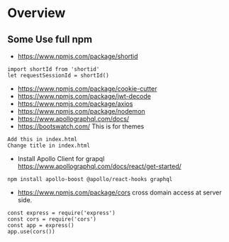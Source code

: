 # Overview
## Some Use full npm 
-   https://www.npmjs.com/package/shortid
```
import shortId from 'shortid'
let requestSessionId = shortId()
```
- https://www.npmjs.com/package/cookie-cutter
- https://www.npmjs.com/package/jwt-decode
- https://www.npmjs.com/package/axios
- https://www.npmjs.com/package/nodemon
- https://www.apollographql.com/docs/
- https://bootswatch.com/  This is for themes
```
Add this in index.html
Change title in index.html
```
- Install Apollo Client for grapql https://www.apollographql.com/docs/react/get-started/
```
npm install apollo-boost @apollo/react-hooks graphql
```
- https://www.npmjs.com/package/cors  cross domain access at server side.
```
const express = require('express')
const cors = require('cors')
const app = express()
app.use(cors())
```
